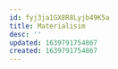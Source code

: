 ```yaml
---
id: fyj3ja1GX8R8Lyjb49K5a
title: Materialisim
desc: ''
updated: 1639791754867
created: 1639791754867
---
```



